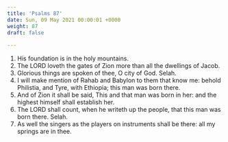 ```yaml
---
title: 'Psalms 87'
date: Sun, 09 May 2021 00:00:01 +0000
weight: 87
draft: false
  
---
```


1. His foundation is in the holy mountains.
2. The LORD loveth the gates of Zion more than all the dwellings of Jacob.
3. Glorious things are spoken of thee, O city of God. Selah.
4. I will make mention of Rahab and Babylon to them that know me: behold Philistia, and Tyre, with Ethiopia; this man was born there.
5. And of Zion it shall be said, This and that man was born in her: and the highest himself shall establish her.
6. The LORD shall count, when he writeth up the people, that this man was born there. Selah.
7. As well the singers as the players on instruments shall be there: all my springs are in thee.
